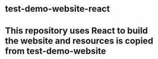 # test-demo-website-react
# This repository uses React to build the website and resources is copied from test-demo-website
